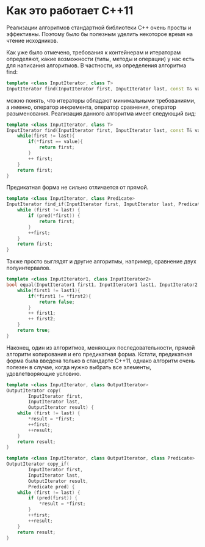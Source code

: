 # Как это работает C++11 #

Реализации алгоритмов стандартной библиотеки С++ очень просты и эффективны. Поэтому было бы полезным уделить некоторое время на чтение исходников.

Как уже было отмечено, требования к контейнерам и итераторам определяют, какие возможности (типы, методы и операции) у нас есть для написания алгоритмов. В частности, из определения алгоритма find:

```c++
template <class InputIterator, class T>
InputIterator find(InputIterator first, InputIterator last, const T& value);
```

можно понять, что итераторы обладают минимальными требованиями, а именно, оператор инкремента, оператор сравнения, оператор разыменования. Реализация данного алгоритма имеет следующий вид:

```c++
template <class InputIterator, class T>
InputIterator find(InputIterator first, InputIterator last, const T& value){
    while(first != last){
        if(*first == value){
            return first;
        }
        ++ first;
    }
    return first;
}
```

Предикатная форма не сильно отличается от прямой.

```c++
template <class InputIterator, class Predicate>
InputIterator find_if(InputIterator first, InputIterator last, Predicate pred) {
    while (first != last) {
        if (pred(*first)) {
            return first;
        }
        ++first;
    }
    return first;
}
```

Также просто выглядят и другие алгоритмы, например, сравнение двух полуинтервалов.
```c++
template <class InputIterator1, class InputIterator2>
bool equal(InputIterator1 first1, InputIterator1 last1, InputIterator2 first2){
    while(first1 != last1){
        if(*first1 != *first2){
            return false;
        }
        ++ first1;
        ++ first2;
    }
    return true;
}
```

Наконец, один из алгоритмов, меняющих последовательности, прямой алгоритм копирования и его предикатная форма. Кстати, предикатная форма была введена только в стандарте С++11, однако алгоритм очень полезен в случае, когда нужно выбрать все элементы, удовлетворяющие условию.

```c++
template <class InputIterator, class OutputIterator>
OutputIterator copy(
        InputIterator first, 
        InputIterator last, 
        OutputIterator result) {
    while (first != last) {
        *result = *first;
        ++first;
        ++result;
    }
    return result;
}

template <class InputIterator, class OutputIterator, class Predicate>
OutputIterator copy_if(
        InputIterator first, 
        InputIterator last, 
        OutputIterator result, 
        Predicate pred) {
    while (first != last) {
        if (pred(first)) {
            *result = *first;
        }
        ++first;
        ++result;
    }
    return result;
}
```